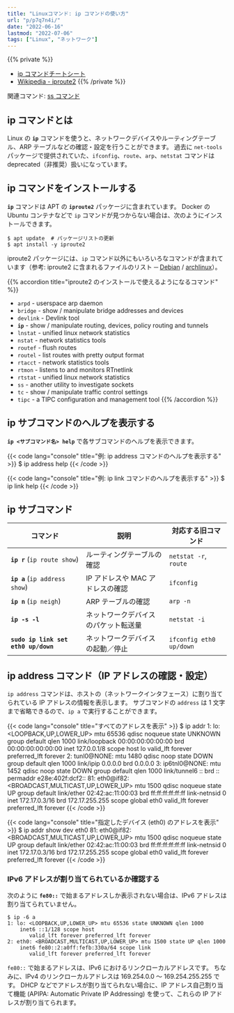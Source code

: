 ```yaml
---
title: "Linuxコマンド: ip コマンドの使い方"
url: "p/p7q7n4i/"
date: "2022-06-16"
lastmod: "2022-07-06"
tags: ["Linux", "ネットワーク"]
---
```


{{% private %}}
- [ip コマンドチートシート](https://access.redhat.com/sites/default/files/attachments/rh_ip_command_cheatsheet_1214_jcs_print_ja4.pdf)
- [Wikipedia - iproute2](https://ja.wikipedia.org/wiki/Iproute2)
{{% /private %}}

関連コマンド: [ss コマンド](/p/sg2m6wm/)

ip コマンドとは
----

Linux の __`ip`__ コマンドを使うと、ネットワークデバイスやルーティングテーブル、ARP テーブルなどの確認・設定を行うことができます。
過去に `net-tools` パッケージで提供されていた、`ifconfig`、`route`、`arp`、`netstat` コマンドは deprecated（非推奨）扱いになっています。


ip コマンドをインストールする
----

__`ip`__ コマンドは APT の __`iproute2`__ パッケージに含まれています。
Docker の Ubuntu コンテナなどで `ip` コマンドが見つからない場合は、次のようにインストールできます。

```console
$ apt update  # パッケージリストの更新
$ apt install -y iproute2
```

iproute2 パッケージには、`ip` コマンド以外にもいろいろなコマンドが含まれています（参考: iproute2 に含まれるファイルのリスト ─ [Debian](https://packages.debian.org/sid/amd64/iproute2/filelist) / [archlinux](https://archlinux.org/packages/core/x86_64/iproute2/files/)）。

{{% accordion title="iproute2 のインストールで使えるようになるコマンド" %}}
- `arpd` - userspace arp daemon
- `bridge` - show / manipulate bridge addresses and devices
- `devlink` - Devlink tool
- __`ip`__ - show / manipulate routing, devices, policy routing and tunnels
- `lnstat` - unified linux network statistics
- `nstat` - network statistics tools
- `routef` - flush routes
- `routel` - list routes with pretty output format
- `rtacct` - network statistics tools
- `rtmon` - listens to and monitors RTnetlink
- `rtstat` - unified linux network statistics
- `ss` - another utility to investigate sockets
- `tc` - show / manipulate traffic control settings
- `tipc` - a TIPC configuration and management tool
{{% /accordion %}}


ip サブコマンドのヘルプを表示する
----

__`ip <サブコマンド名> help`__ で各サブコマンドのヘルプを表示できます。

{{< code lang="console" title="例: ip address コマンドのヘルプを表示する" >}}
$ ip address help
{{< /code >}}

{{< code lang="console" title="例: ip link コマンドのヘルプを表示する" >}}
$ ip link help
{{< /code >}}


ip サブコマンド
----

| コマンド | 説明 | 対応する旧コマンド |
| ---- | ---- | ---- |
| __`ip r`__ (`ip route show`) | ルーティングテーブルの確認 | `netstat -r`, `route` |
| __`ip a`__ (`ip address show`) | IP アドレスや MAC アドレスの確認 | `ifconfig` |
| __`ip n`__ (`ip neigh`) | ARP テーブルの確認 | `arp -n` |
| __`ip -s -l`__ | ネットワークデバイスのパケット転送量 | `netstat -i` |
| __`sudo ip link set eth0 up/down`__ | ネットワークデバイスの起動／停止 | `ifconfig eth0 up/down` |


ip address コマンド（IP アドレスの確認・設定）
----

`ip address` コマンドは、ホストの（ネットワークインタフェース）に割り当てられている IP アドレスの情報を表示します。
サブコマンドの `address` は 1 文字まで省略できるので、`ip a` で実行することができます。

{{< code lang="console" title="すべてのアドレスを表示" >}}
$ ip addr
1: lo: <LOOPBACK,UP,LOWER_UP> mtu 65536 qdisc noqueue state UNKNOWN group default qlen 1000
    link/loopback 00:00:00:00:00:00 brd 00:00:00:00:00:00
    inet 127.0.0.1/8 scope host lo
       valid_lft forever preferred_lft forever
2: tunl0@NONE: <NOARP> mtu 1480 qdisc noop state DOWN group default qlen 1000
    link/ipip 0.0.0.0 brd 0.0.0.0
3: ip6tnl0@NONE: <NOARP> mtu 1452 qdisc noop state DOWN group default qlen 1000
    link/tunnel6 :: brd :: permaddr e28e:402f:dcf2::
81: eth0@if82: <BROADCAST,MULTICAST,UP,LOWER_UP> mtu 1500 qdisc noqueue state UP group default 
    link/ether 02:42:ac:11:00:03 brd ff:ff:ff:ff:ff:ff link-netnsid 0
    inet 172.17.0.3/16 brd 172.17.255.255 scope global eth0
       valid_lft forever preferred_lft forever
{{< /code >}}

{{< code lang="console" title="指定したデバイス (eth0) のアドレスを表示" >}}
$ ip addr show dev eth0
81: eth0@if82: <BROADCAST,MULTICAST,UP,LOWER_UP> mtu 1500 qdisc noqueue state UP group default 
    link/ether 02:42:ac:11:00:03 brd ff:ff:ff:ff:ff:ff link-netnsid 0
    inet 172.17.0.3/16 brd 172.17.255.255 scope global eth0
       valid_lft forever preferred_lft forever
{{< /code >}}

### IPv6 アドレスが割り当てられているか確認する

次のように __`fe80::`__ で始まるアドレスしか表示されない場合は、IPv6 アドレスは割り当てられていません。

```console
$ ip -6 a
1: lo: <LOOPBACK,UP,LOWER_UP> mtu 65536 state UNKNOWN qlen 1000
    inet6 ::1/128 scope host
       valid_lft forever preferred_lft forever
2: eth0: <BROADCAST,MULTICAST,UP,LOWER_UP> mtu 1500 state UP qlen 1000
    inet6 fe80::2:a0ff:fefb:330a/64 scope link
       valid_lft forever preferred_lft forever
```

`fe80::` で始まるアドレスは、IPv6 におけるリンクローカルアドレスです。
ちなみに、IPv4 のリンクローカルアドレスは 169.254.0.0 〜 169.254.255.255 です。
DHCP などでアドレスが割り当てられない場合に、IP アドレス自己割り当て機能 (APIPA: Automatic Private IP Addressing) を使って、これらの IP アドレスが割り当てられます。

